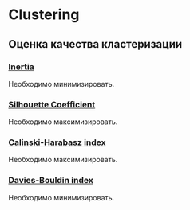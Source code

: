 # Clustering

## Оценка качества кластеризации

### [Inertia](https://scikit-learn.org/stable/modules/clustering.html#k-means)

Необходимо минимизировать.

### [Silhouette Coefficient](https://scikit-learn.org/stable/modules/clustering.html#silhouette-coefficient)

Необходимо максимизировать.

### [Calinski-Harabasz index](https://scikit-learn.org/stable/modules/clustering.html#calinski-harabasz-index)

Необходимо максимизировать.

### [Davies-Bouldin index](https://scikit-learn.org/stable/modules/clustering.html#davies-bouldin-index)

Необходимо минимизировать.
